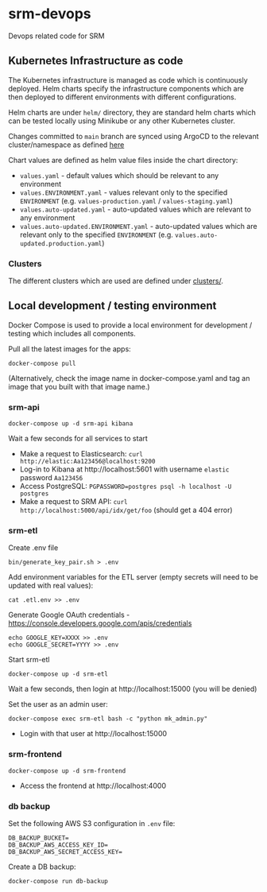 # srm-devops

Devops related code for SRM

## Kubernetes Infrastructure as code

The Kubernetes infrastructure is managed as code which is continuously deployed.
Helm charts specify the infrastructure components which are then deployed to different environments 
with different configurations.

Helm charts are under `helm/` directory, they are standard helm charts which can be tested locally 
using Minikube or any other Kubernetes cluster.

Changes committed to `main` branch are synced using ArgoCD to the relevant cluster/namespace as defined [here](https://github.com/hasadna/hasadna-k8s/blob/master/apps/hasadna-argocd/values-hasadna.yaml)

Chart values are defined as helm value files inside the chart directory:

* `values.yaml` - default values which should be relevant to any environment
* `values.ENVIRONMENT.yaml` - values relevant only to the specified `ENVIRONMENT` (e.g. `values-production.yaml` / `values-staging.yaml`)
* `values.auto-updated.yaml` - auto-updated values which are relevant to any environment
* `values.auto-updated.ENVIRONMENT.yaml` - auto-updated values which are relevant only to the specified `ENVIRONMENT` (e.g. `values.auto-updated.production.yaml`)

### Clusters

The different clusters which are used are defined under [clusters/](/clusters/).

## Local development / testing environment

Docker Compose is used to provide a local environment for development / testing which includes all components.

Pull all the latest images for the apps:

```
docker-compose pull
```

(Alternatively, check the image name in docker-compose.yaml and tag an image that you built with that image name.)

### srm-api

```
docker-compose up -d srm-api kibana
```

Wait a few seconds for all services to start

* Make a request to Elasticsearch: `curl http://elastic:Aa123456@localhost:9200`
* Log-in to Kibana at http://localhost:5601 with username `elastic` password `Aa123456`
* Access PostgreSQL: `PGPASSWORD=postgres psql -h localhost -U postgres`
* Make a request to SRM API: `curl http://localhost:5000/api/idx/get/foo` (should get a 404 error)

### srm-etl

Create .env file

```
bin/generate_key_pair.sh > .env
```

Add environment variables for the ETL server (empty secrets will need to be updated with real values):

```
cat .etl.env >> .env
```

Generate Google OAuth credentials - https://console.developers.google.com/apis/credentials

```
echo GOOGLE_KEY=XXXX >> .env
echo GOOGLE_SECRET=YYYY >> .env
```

Start srm-etl

```
docker-compose up -d srm-etl
```

Wait a few seconds, then login at http://localhost:15000 (you will be denied)

Set the user as an admin user:

```
docker-compose exec srm-etl bash -c "python mk_admin.py"
```

* Login with that user at http://localhost:15000

### srm-frontend

```
docker-compose up -d srm-frontend
```

* Access the frontend at http://localhost:4000

### db backup

Set the following AWS S3 configuration in `.env` file:

```
DB_BACKUP_BUCKET=
DB_BACKUP_AWS_ACCESS_KEY_ID=
DB_BACKUP_AWS_SECRET_ACCESS_KEY=
```

Create a DB backup:

```
docker-compose run db-backup
```